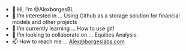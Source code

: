 - 👋 Hi, I’m @AlexborgesBL
- 👀 I’m interested in ... Using Github as a storage solution for financial models and other projects
- 🌱 I’m currently learning ... How to use git!
- 💞️ I’m looking to collaborate on ... Equities Analysis.
- 📫 How to reach me ... Alex@borgeslabs.com


